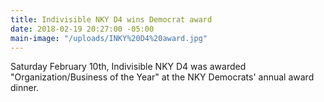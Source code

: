 ```yaml
---
title: Indivisible NKY D4 wins Democrat award
date: 2018-02-19 20:27:00 -05:00
main-image: "/uploads/INKY%20D4%20award.jpg"
---
```


Saturday February 10th, Indivisible NKY D4 was awarded "Organization/Business of the Year" at the NKY Democrats' annual award dinner.